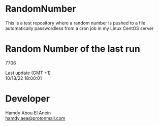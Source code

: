 # RandomNumber    
This is a test repository where a random number is pushed to a file automatically passwordless from a cron job in my Linux CentOS server    
# Random Number of the last run   
7706
      
Last update (GMT +1)    
10/18/22 18:00:01
# Developer    
Hamdy Abou El Anein   
hamdy.aea@protonmail.com
